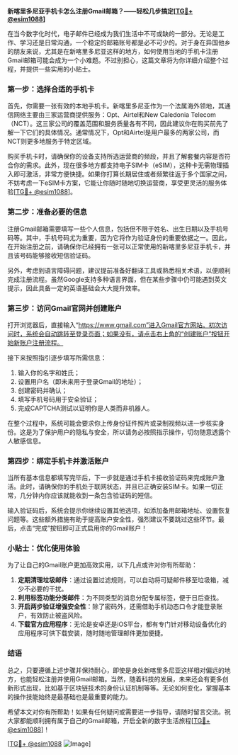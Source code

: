 **新喀里多尼亚手机卡怎么注册Gmail邮箱？——轻松几步搞定[[TG💪+ @esim1088](https://t.me/s/esim1088)]**

在当今数字化时代，电子邮件已经成为我们生活中不可或缺的一部分。无论是工作、学习还是日常沟通，一个稳定的邮箱账号都是必不可少的。对于身在异国他乡的朋友来说，尤其是在新喀里多尼亚这样的地方，如何使用当地的手机卡注册Gmail邮箱可能会成为一个小难题。不过别担心，这篇文章将为你详细介绍整个过程，并提供一些实用的小贴士。

### 第一步：选择合适的手机卡

首先，你需要一张有效的本地手机卡。新喀里多尼亚作为一个法属海外领地，其通信网络主要由三家运营商提供服务：Opt、Airtel和New Caledonia Telecom（NCT）。这三家公司的覆盖范围和服务质量各有不同，因此建议你在购买前先了解一下它们的具体情况。通常情况下，Opt和Airtel是用户最多的两家公司，而NCT则更多地服务于特定区域。

购买手机卡时，请确保你的设备支持所选运营商的频段，并且了解套餐内容是否符合你的需求。此外，现在很多地方都支持电子SIM卡（eSIM），这种卡无需物理插入即可激活，非常方便快捷。如果你打算长期居住或者频繁往返于多个国家之间，不妨考虑一下eSIM卡方案，它能让你随时随地切换运营商，享受更灵活的服务体验[[TG💪+ @esim1088](https://t.me/s/esim1088)]。

### 第二步：准备必要的信息

注册Gmail邮箱需要填写一些个人信息，包括但不限于姓名、出生日期以及手机号码等。其中，手机号码尤为重要，因为它将作为验证身份的重要依据之一。因此，在开始注册之前，请确保你已经拥有一张可以正常使用的新喀里多尼亚手机卡，并且该号码能够接收短信验证码。

另外，考虑到语言障碍问题，建议提前准备好翻译工具或熟悉相关术语，以便顺利完成注册流程。虽然Google支持多种语言界面，但在某些步骤中仍可能遇到英文提示，因此具备一定的英语基础会大大提升效率。

### 第三步：访问Gmail官网并创建账户

打开浏览器后，直接输入“https://www.gmail.com”进入Gmail官方网站。初次访问时，系统会自动跳转至登录页面；如果没有，请点击右上角的“创建账户”按钮开始新账户注册流程。

接下来按照指引逐步填写所需信息：
1. 输入你的名字和姓氏；
2. 设置用户名（即未来用于登录Gmail的地址）；
3. 创建密码并确认；
4. 填写手机号码用于安全验证；
5. 完成CAPTCHA测试以证明你是人类而非机器人。

在整个过程中，系统可能会要求你上传身份证件照片或录制视频以进一步核实身份。这是为了保护用户的隐私与安全，所以请务必按照指示操作，切勿随意透露个人敏感信息。

### 第四步：绑定手机卡并激活账户

当所有基本信息都填写完毕后，下一步就是通过手机卡接收验证码来完成账户激活。此时，请确保你的手机处于联网状态，并且已正确安装SIM卡。如果一切正常，几分钟内你应该就能收到一条包含验证码的短信。

输入验证码后，系统会提示你继续设置其他选项，如添加备用邮箱地址、设置恢复问题等。这些额外措施有助于提高账户安全性，强烈建议不要跳过这些环节。最后，点击“完成”按钮即可正式启用你的Gmail账户！

### 小贴士：优化使用体验

为了让自己的Gmail账户更加高效实用，以下几点或许对你有所帮助：

1. **定期清理垃圾邮件**：通过设置过滤规则，可以自动将可疑邮件移至垃圾箱，减少不必要的干扰。
2. **利用标签功能分类邮件**：为不同类型的消息分配专属标签，便于日后查找。
3. **开启两步验证增强安全性**：除了密码外，还需借助手机动态口令才能登录账户，有效防止被盗风险。
4. **下载官方应用程序**：无论是安卓还是iOS平台，都有专门针对移动设备优化的应用程序可供下载安装，随时随地管理邮件更加便捷。

### 结语

总之，只要遵循上述步骤并保持耐心，即使是身处新喀里多尼亚这样相对偏远的地方，也能轻松注册并使用Gmail邮箱。当然，随着科技的发展，未来还会有更多创新形式出现，比如基于区块链技术的身份认证机制等等。无论如何变化，掌握基本的操作技能始终是最基础也是最重要的能力。

希望本文对你有所帮助！如果有任何疑问或需要进一步指导，请随时留言交流。祝大家都能顺利拥有属于自己的Gmail邮箱，开启全新的数字生活旅程[[TG💪+ @esim1088](https://t.me/s/esim1088)]！

[[TG💪+ @esim1088](https://t.me/s/esim1088) ![Image](https://i.postimg.cc/4NQfJmqS/Snipaste-2025-05-13-00-14-12.png)]